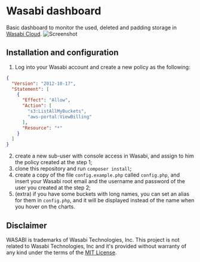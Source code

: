 # Wasabi dashboard
Basic dashboard to monitor the used, deleted and padding storage in [Wasabi Cloud](https://wasabi.com/).
![Screenshot](https://i.imgur.com/0ZekSoS.png)

## Installation and configuration
1. Log into your Wasabi account and create a new policy as the following:
```json
{
  "Version": "2012-10-17",
  "Statement": [
    {
      "Effect": "Allow",
      "Action": [
        "s3:ListAllMyBuckets",
        "aws-portal:ViewBilling"
      ],
      "Resource": "*"
    }
  ]
}
```
2. create a new sub-user with console access in Wasabi, and assign to him the policy created at the step 1;
3. clone this repository and run `composer install`;
4. create a copy of the file `config.example.php` called `config.php`, and insert your Wasabi root email and the username and password of the user you created at the step 2;
5. (extra) if you have some buckets with long names, you can set an alias for them in `config.php`, and it will be displayed instead of the name when you hover on the charts.

## Disclaimer
WASABI is trademarks of Wasabi Technologies, Inc. This project is not related to Wasabi Technologies, Inc and it's provided without warranty of any kind under the terms of the [MIT License](https://github.com/cristianlivella/wasabi-dashboard/blob/master/LICENSE).
